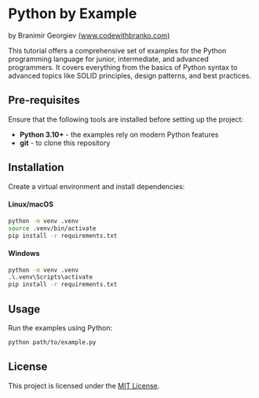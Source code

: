 # Python by Example

by Branimir Georgiev [(www.codewithbranko.com)](https://www.codewithbranko.com)

This tutorial offers a comprehensive set of examples for the Python programming
language for junior, intermediate, and advanced programmers. It covers
everything from the basics of Python syntax to advanced topics like
SOLID principles, design patterns, and best practices.

## Pre-requisites

Ensure that the following tools are installed before setting up the project:

- **Python 3.10+** - the examples rely on modern Python features
- **git** - to clone this repository

## Installation

Create a virtual environment and install dependencies:

#### Linux/macOS

```bash
python -m venv .venv
source .venv/bin/activate
pip install -r requirements.txt
```

#### Windows

```cmd
python -m venv .venv
.\.venv\Scripts\activate
pip install -r requirements.txt
```

## Usage

Run the examples using Python:

```bash
python path/to/example.py
```


## License
This project is licensed under the [MIT License](LICENSE).
